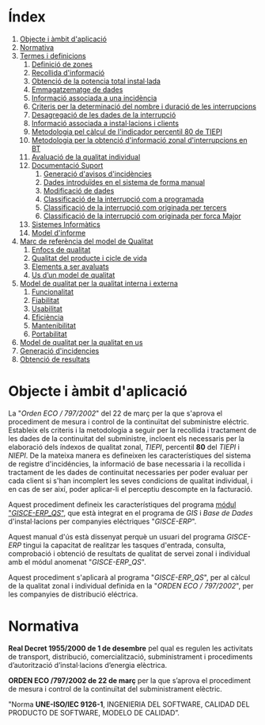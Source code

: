 # Índex

1. [Objecte i àmbit d'aplicació](#objecte-i-ambit-daplicacio)
2. [Normativa](#normativa)
3. [Termes i definicions](calidad/terminos_y_definicion.md)
    1. [Definició de zones](calidad/terminos_y_definicion.md#definicio-de-zones)
    2. [Recollida d'informació](calidad/terminos_y_definicion.md#recollida-dinformacio)
    3. [Obtenció de la potencia total instal·lada](calidad/terminos_y_definicion.md#obtencio-de-la-potencia-total-instalada)
    4. [Emmagatzematge de dades](calidad/terminos_y_definicion.md#emmagatzematge-de-dades)
    5. [Informació associada a una incidència](calidad/terminos_y_definicion.md#informacio-associada-a-una-incidencia)
    6. [Criteris per la determinació del nombre i duració de les interrupcions](calidad/terminos_y_definicion.md#criteris-per-la-determinacio-del-nombre-i-duracio-de-les-interrupcions)
    7. [Desagregació de les dades de la interrupció](calidad/terminos_y_definicion.md#desagregacio-de-les-dades-de-la-interrupcio)
    8. [Informació associada a instal·lacions i clients](calidad/terminos_y_definicion.md#informacio-associada-a-instalacions-i-clients)
    9. [Metodologia pel càlcul de l'indicador percentil 80 de TIEPI](calidad/terminos_y_definicion.md#metodologia-pel-calcul-de-linicador-percentil-80-de-tiepi)
    10. [Metodologia per la obtenció d'informació zonal d'interrupcions en BT](calidad/terminos_y_definicion.md#metodologia-per-la-obtencio-dinformacio-zonal-dinterrupcions-en-bt)
    11. [Avaluació de la qualitat individual](calidad/terminos_y_definicion.md#avaluacio-de-la-qualitat-individual)
    12. [Documentació Suport](calidad/terminos_y_definicion.md#documentacio-suport)
        1. [Generació d'avisos d'incidències](calidad/terminos_y_definicion.md#generacio-davisos-dincidencies)
        2. [Dades introduïdes en el sistema de forma manual](calidad/terminos_y_definicion.md#dades-introduides-en-el-sistema-de-forma-manual)
        3. [Modificació de dades](calidad/terminos_y_definicion.md#modificacio-de-dades)
        4. [Classificació de la interrupció com a programada](calidad/terminos_y_definicion.md#classificacio-de-la-interrupcio-com-a-programada)
        5. [Classificació de la interrupció com originada per tercers](calidad/terminos_y_definicion.md#classificacio-de-la-interrupcio-com-originada-per-tercers)
        6. [Classificació de la interrupció com originada per forca Major](calidad/terminos_y_definicion.md#classificacio-de-la-interrupcio-com-originada-per-forca-major)
    13. [Sistemes Informàtics](calidad/terminos_y_definicion.md#sistemes-informatics)
    14. [Model d'informe](calidad/terminos_y_definicion.md#model-dinforme)
4. [Marc de referència del model de Qualitat](calidad/marco_ref_modelo.md)
    1. [Enfocs de qualitat](calidad/marco_ref_modelo.md#enfocs-de-qualitat)
    2. [Qualitat del producte i cicle de vida](calidad/marco_ref_modelo.md#qualitat-del-producte-i-cicle-de-vida)
    3. [Elements a ser avaluats](calidad/marco_ref_modelo.md#elements-a-ser-evaluats)
    4. [Us d’un model de qualitat](calidad/marco_ref_modelo.md#us-dun-model-de-qualitat)
5. [Model de qualitat per la qualitat interna i externa](calidad/modelo_interna_y_externa.md)
    1. [Funcionalitat](calidad/modelo_interna_y_externa.md#funcionalitat)
    2. [Fiabilitat](calidad/modelo_interna_y_externa.md#fiabilitat)
    3. [Usabilitat](calidad/modelo_interna_y_externa.md#usabilitat)
    4. [Eficiència](calidad/modelo_interna_y_externa.md#eficiencia)
    5. [Mantenibilitat](calidad/modelo_interna_y_externa.md#mantenibilitat)
    6. [Portabilitat](calidad/modelo_interna_y_externa.md#portabilitat)
6. [Model de qualitat per la qualitat en us](calidad/modelo_en_uso.md)
7. [Generació d'incidencies](calidad/generacion_incidencias.md)
8. [Obtenció de resultats](calidad/obtencion_resultados.md)

# Objecte i àmbit d'aplicació

La "_Orden ECO / 797/2002_" del 22 de març per la que s'aprova el procediment
de mesura i control de la continuïtat del subministre eléctric. Estableix els
criteris i la metodologia a seguir per la recollida i tractament de les dades
de la continuitat del subministre, incloent els necessaris per la elaboració
dels índexos de qualitat zonal, _TIEPI_, percentil **80** del _TIEPI_ i _NIEPI_.
De la mateixa manera es defineixen les característiques del sistema de registre
d'incidéncies, la informació de base necessaria i la recollida i tractament de
les dades de continuitat necessaries per poder evaluar per cada client si s'han
incomplert les seves condicions de qualitat individual, i en cas de ser així,
poder aplicar-li el perceptiu descompte en la facturació.

Aquest procediment defineix les característiques del programa
[módul "_GISCE-ERP_QS_"](calidad_individual.md), que està integrat en el
programa de _GIS_ i _Base de Dades_ d'instal·lacions per companyies
eléctriques "_GISCE-ERP_".

Aquest manual d'ús està dissenyat perquè un usuari del programa _GISCE-ERP_
tingui la capacitat de realitzar les tasques d'entrada, consulta, comprobació
i obtenció de resultats de qualitat de servei zonal i individual amb el módul
anomenat "_GISCE-ERP_QS_".

Aquest procediment s'aplicarà al programa "_GISCE-ERP_QS_", per al càlcul de la
qualitat zonal i individual definida en la "_ORDEN ECO / 797/2002_", per les
companyies de distribució eléctrica.

# Normativa

**Real Decret 1955/2000 de 1 de desembre** pel qual es regulen les activitats
de transport, distribució, comercialització, subministrament i procediments
d’autorització d’instal·lacions d’energia elèctrica.

**ORDEN ECO /797/2002 de 22 de març** per la que s’aprova el procediment de
mesura i control de la continuïtat del subministrament elèctric.

"Norma **UNE-ISO/IEC 9126-1**, INGENIERIA DEL SOFTWARE, CALIDAD DEL PRODUCTO
DE SOFTWARE, MODELO DE CALIDAD”.
